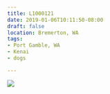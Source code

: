 ```yaml
---
title: L1000121
date: 2019-01-06T10:11:50-08:00
draft: false
location: Bremerton, WA
tags:
- Port Gamble, WA
- Kenai
- dogs

---
```

![](https://d17enza3bfujl8.cloudfront.net/L1000121.jpg)
